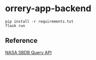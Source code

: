 # orrery-app-backend

```
pip install -r requirements.txt
flask run
```

## Reference

[NASA SBDB Query API](https://ssd-api.jpl.nasa.gov/doc/sbdb_query.html)
